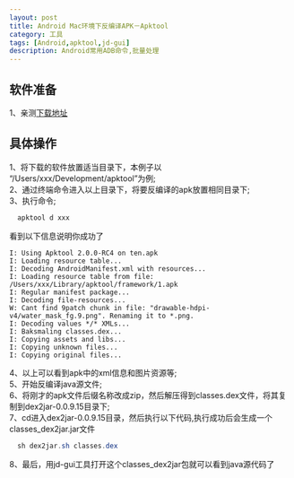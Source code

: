 ```yaml
---
layout: post
title: Android Mac环境下反编译APK－Apktool
category: 工具
tags: [Android,apktool,jd-gui]
description: Android常用ADB命令,批量处理
---
```


## 软件准备

1、亲测[下载地址](http://pan.baidu.com/s/1hqvvHLM)

## 具体操作

1、将下载的软件放置适当目录下，本例子以 “/Users/xxx/Development/apktool”为例;<br/>
2、通过终端命令进入以上目录下，将要反编译的apk放置相同目录下;<br/>
3、执行命令;<br/>

```java
  apktool d xxx
```
看到以下信息说明你成功了
```
I: Using Apktool 2.0.0-RC4 on ten.apk
I: Loading resource table...
I: Decoding AndroidManifest.xml with resources...
I: Loading resource table from file: /Users/xxx/Library/apktool/framework/1.apk
I: Regular manifest package...
I: Decoding file-resources...
W: Cant find 9patch chunk in file: "drawable-hdpi-v4/water_mask_fg.9.png". Renaming it to *.png.
I: Decoding values */* XMLs...
I: Baksmaling classes.dex...
I: Copying assets and libs...
I: Copying unknown files...
I: Copying original files...

```
4、以上可以看到apk中的xml信息和图片资源等;<br/>
5、开始反编译java源文件;<br/>
6、将刚才的apk文件后缀名称改成zip，然后解压得到classes.dex文件，将其复制到dex2jar-0.0.9.15目录下;<br/>
7、cd进入dex2jar-0.0.9.15目录，然后执行以下代码,执行成功后会生成一个classes_dex2jar.jar文件<br/>

```java
  sh dex2jar.sh classes.dex
```

8、最后，用jd-gui工具打开这个classes_dex2jar包就可以看到java源代码了<br/>

















